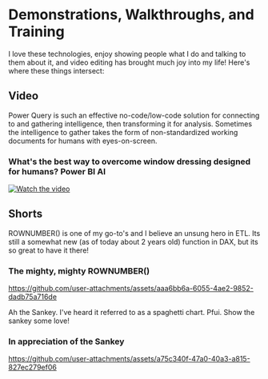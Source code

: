# Demonstrations, Walkthroughs, and Training

I love these technologies, enjoy showing people what I do and talking to them about it, and video editing has brought much joy into my life!
Here's where these things intersect:

## Video

Power Query is such an effective no-code/low-code solution for connecting to and gathering intelligence, then transforming it for analysis.
Sometimes the intelligence to gather takes the form of non-standardized working documents for humans with eyes-on-screen.

### What's the best way to overcome window dressing designed for humans? Power BI AI
[![Watch the video](https://img.youtube.com/vi/kVJzCenDjP8/0.jpg)](https://www.youtube.com/watch?v=kVJzCenDjP8)


## Shorts

ROWNUMBER() is one of my go-to's and I believe an unsung hero in ETL. Its still a somewhat new (as of today about 2 years old) function in DAX, but its so great to have it there!

### The mighty, mighty ROWNUMBER()
https://github.com/user-attachments/assets/aaa6bb6a-6055-4ae2-9852-dadb75a716de


Ah the Sankey. I've heard it referred to as a spaghetti chart. 
Pfui. 
Show the sankey some love!

### In appreciation of the Sankey
https://github.com/user-attachments/assets/a75c340f-47a0-40a3-a815-827ec279ef06







